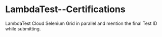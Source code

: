 # LambdaTest--Certifications
LambdaTest Cloud Selenium Grid in parallel and mention the final Test ID while submitting.
